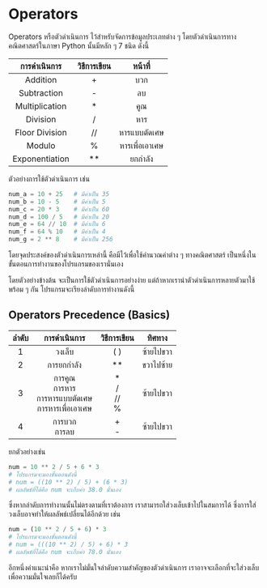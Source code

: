 # Operators
Operators หรือตัวดำเนินการ ไว้สำหรับจัดการข้อมูลประเภทต่าง ๆ โดยตัวดำเนินการทางคณิตศาสตร์ในภาษา Python นั้นมีหลัก ๆ 7 ชนิด ดังนี้

| การดำเนินการ | วิธีการเขียน | หน้าที่ |
|:---:|:---:|:---:|
| Addition | + | บวก |
| Subtraction | - | ลบ |
| Multiplication | * | คูณ |
| Division | / | หาร |
| Floor Division | // | หารแบบตัดเศษ |
| Modulo | % | หารเพื่อเอาเศษ |
| Exponentiation | ** | ยกกำลัง |

ตัวอย่างการใช้ตัวดำเนินการ เช่น

```python
num_a = 10 + 25   # มีค่าเป็น 35
num_b = 10 - 5    # มีค่าเป็น 5
num_c = 20 * 3    # มีค่าเป็น 60
num_d = 100 / 5   # มีค่าเป็น 20
num_e = 64 // 10  # มีค่าเป็น 6
num_f = 64 % 10   # มีค่าเป็น 4
num_g = 2 ** 8    # มีค่าเป็น 256
```

โดยจุดประสงค์ของตัวดำเนินการเหล่านี้ คือมีไว้เพื่อใช้คำนวณค่าต่าง ๆ ทางคณิตศาสตร์ เป็นหนึ่งในขั้นตอนการทำงานของโปรแกรมของเรานั่นเอง

โดยตัวอย่างข้างต้น จะเป็นการใช้ตัวดำเนินการอย่างง่าย แต่ถ้าหากเรานำตัวดำเนินการหลายตัวมาใช้พร้อม ๆ กัน โปรแกรมจะเรียงลำดับการทำงานดังนี้

## Operators Precedence (Basics)

| ลำดับ | การดำเนินการ | วิธีการเขียน | ทิศทาง |
|:----:|:-----------:|:---------:|:-----:|
| 1 | วงเล็บ | ( ) | ซ้ายไปขวา |
| 2 | การยกกำลัง | ** | ขวาไปซ้าย |
| 3 | การคูณ<br>การหาร<br>การหารแบบตัดเศษ<br> การหารเพื่อเอาเศษ | *<br>/<br>//<br>% | ซ้ายไปขวา |
| 4 | การบวก<br>การลบ | +<br>- | ซ้ายไปขวา |

ยกตัวอย่างเช่น

```python
num = 10 ** 2 / 5 + 6 * 3
# โปรแกรมจะมองขั้นตอนดังนี้
# num = ((10 ** 2) / 5) + (6 * 3)
# ผลลัพธ์ที่ได้คือ num จะเก็บค่า 38.0 นั่นเอง
```

ซึ่งหากลำดับการทำงานนั้นไม่ตรงตามที่เราต้องการ เราสามารถใส่วงเล็บเข้าไปในสมการได้ ซึ่งการใส่วงเล็บอาจทำให้ผลลัพธ์เปลี่ยนได้อีกด้วย เช่น

```python
num = (10 ** 2 / 5 + 6) * 3
# โปรแกรมจะมองขั้นตอนดังนี้
# num = (((10 ** 2) / 5) + 6) * 3
# ผลลัพธ์ที่ได้คือ num จะเก็บค่า 78.0 นั่นเอง
```

อีกหนึ่งคำแนะนำคือ หากเราไม่มั่นใจลำดับความสำคัญของตัวดำเนินการ เราอาจจะเลือกที่จะใส่วงเล็บเพื่อความมั่นใจเลยก็ได้ครับ
